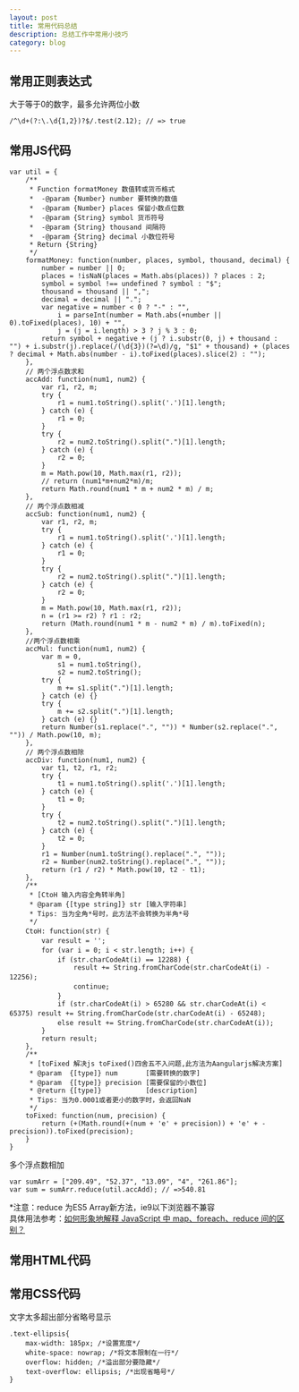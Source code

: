 ```yaml
---
layout: post
title: 常用代码总结
description: 总结工作中常用小技巧
category: blog
---
```


## 常用正则表达式

大于等于0的数字，最多允许两位小数

    /^\d+(?:\.\d{1,2})?$/.test(2.12); // => true

## 常用JS代码
    var util = {
        /**
         * Function formatMoney 数值转或货币格式
         *  -@param {Number} number 要转换的数值
         *  -@param {Number} places 保留小数点位数
         *  -@param {String} symbol 货币符号
         *  -@param {String} thousand 间隔符
         *  -@param {String} decimal 小数位符号
         * Return {String}
         */
        formatMoney: function(number, places, symbol, thousand, decimal) {
            number = number || 0;
            places = !isNaN(places = Math.abs(places)) ? places : 2;
            symbol = symbol !== undefined ? symbol : "$";
            thousand = thousand || ",";
            decimal = decimal || ".";
            var negative = number < 0 ? "-" : "",
                i = parseInt(number = Math.abs(+number || 0).toFixed(places), 10) + "",
                j = (j = i.length) > 3 ? j % 3 : 0;
            return symbol + negative + (j ? i.substr(0, j) + thousand : "") + i.substr(j).replace(/(\d{3})(?=\d)/g, "$1" + thousand) + (places ? decimal + Math.abs(number - i).toFixed(places).slice(2) : "");
        },
        // 两个浮点数求和
        accAdd: function(num1, num2) {
            var r1, r2, m;
            try {
                r1 = num1.toString().split('.')[1].length;
            } catch (e) {
                r1 = 0;
            }
            try {
                r2 = num2.toString().split(".")[1].length;
            } catch (e) {
                r2 = 0;
            }
            m = Math.pow(10, Math.max(r1, r2));
            // return (num1*m+num2*m)/m;
            return Math.round(num1 * m + num2 * m) / m;
        },
        // 两个浮点数相减
        accSub: function(num1, num2) {
            var r1, r2, m;
            try {
                r1 = num1.toString().split('.')[1].length;
            } catch (e) {
                r1 = 0;
            }
            try {
                r2 = num2.toString().split(".")[1].length;
            } catch (e) {
                r2 = 0;
            }
            m = Math.pow(10, Math.max(r1, r2));
            n = (r1 >= r2) ? r1 : r2;
            return (Math.round(num1 * m - num2 * m) / m).toFixed(n);
        },
        //两个浮点数相乘
        accMul: function(num1, num2) {
            var m = 0,
                s1 = num1.toString(),
                s2 = num2.toString();
            try {
                m += s1.split(".")[1].length;
            } catch (e) {}
            try {
                m += s2.split(".")[1].length;
            } catch (e) {}
            return Number(s1.replace(".", "")) * Number(s2.replace(".", "")) / Math.pow(10, m);
        },
        // 两个浮点数相除
        accDiv: function(num1, num2) {
            var t1, t2, r1, r2;
            try {
                t1 = num1.toString().split('.')[1].length;
            } catch (e) {
                t1 = 0;
            }
            try {
                t2 = num2.toString().split(".")[1].length;
            } catch (e) {
                t2 = 0;
            }
            r1 = Number(num1.toString().replace(".", ""));
            r2 = Number(num2.toString().replace(".", ""));
            return (r1 / r2) * Math.pow(10, t2 - t1);
        },
        /**
         * [CtoH 输入内容全角转半角]
         * @param {[type string]} str [输入字符串]
         * Tips: 当为全角*号时，此方法不会转换为半角*号
         */
        CtoH: function(str) {　　
            var result = '';　　
            for (var i = 0; i < str.length; i++) {　　　
                if (str.charCodeAt(i) == 12288) {　　　　
                    result += String.fromCharCode(str.charCodeAt(i) - 12256);　　　　
                    continue;　　　
                }　　　
                if (str.charCodeAt(i) > 65280 && str.charCodeAt(i) < 65375) result += String.fromCharCode(str.charCodeAt(i) - 65248);　　　
                else result += String.fromCharCode(str.charCodeAt(i));　　
            }
            return result;
        },
        /**
         * [toFixed 解决js toFixed()四舍五不入问题,此方法为Aangularjs解决方案]
         * @param  {[type]} num       [需要转换的数字]
         * @param  {[type]} precision [需要保留的小数位]
         * @return {[type]}           [description]
         * Tips: 当为0.0001或者更小的数字时，会返回NaN
         */
        toFixed: function(num, precision) {
            return (+(Math.round(+(num + 'e' + precision)) + 'e' + -precision)).toFixed(precision);
        }
    }

多个浮点数相加

    var sumArr = ["209.49", "52.37", "13.09", "4", "261.86"];
    var sum = sumArr.reduce(util.accAdd); // =>540.81

*注意：reduce 为ES5 Array新方法，ie9以下浏览器不兼容<br>
具体用法参考：<a href="http://www.zhihu.com/question/24927450" target="_blank">如何形象地解释 JavaScript 中 map、foreach、reduce 间的区别？</a>

## 常用HTML代码

## 常用CSS代码

文字太多超出部分省略号显示

    .text-ellipsis{
        max-width: 185px; /*设置宽度*/
        white-space: nowrap; /*将文本限制在一行*/
        overflow: hidden; /*溢出部分要隐藏*/
        text-overflow: ellipsis; /*出现省略号*/
    }
